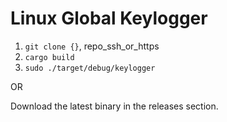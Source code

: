 # Linux Global Keylogger
1. `git clone {}`, repo_ssh_or_https
2. `cargo build`
3. `sudo ./target/debug/keylogger`

OR

Download the latest binary in the releases section.
